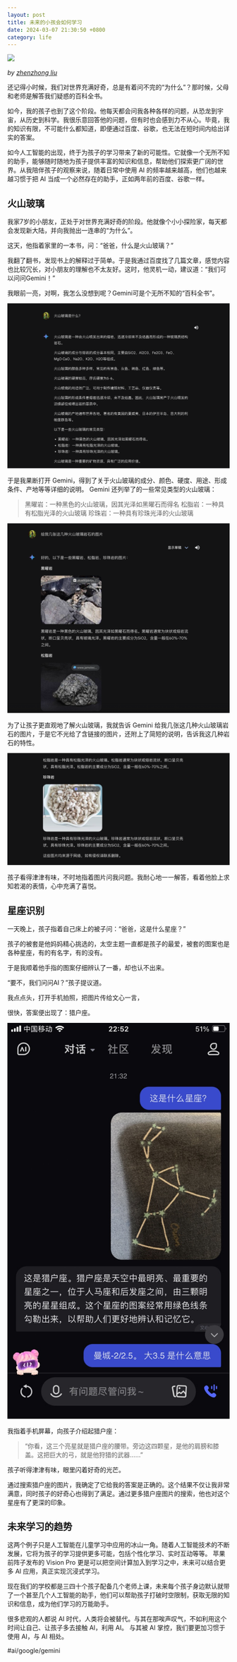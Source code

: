 ```yaml
---
layout: post
title: 未来的小孩会如何学习
date: 2024-03-07 21:30:50 +0800
category: life
---
```


![](https://images.unsplash.com/photo-1608106055806-e892769d2e5a?q=80&w=2989&auto=format&fit=crop&ixlib=rb-4.0.3&ixid=M3wxMjA3fDB8MHxwaG90by1wYWdlfHx8fGVufDB8fHx8fA%3D%3D)

*by [zhenzhong liu](https://unsplash.com/@lzzbest)*

还记得小时候，我们对世界充满好奇，总是有着问不完的“为什么”？那时候，父母和老师是解答我们疑惑的百科全书。

如今，我的孩子也到了这个阶段。他每天都会问我各种各样的问题，从恐龙到宇宙，从历史到科学。我很乐意回答他的问题，但有时也会感到力不从心。毕竟，我的知识有限，不可能什么都知道，即便通过百度、谷歌，也无法在短时间内给出详实的答案。

如今人工智能的出现，终于为孩子的学习带来了新的可能性。它就像一个无所不知的助手，能够随时随地为孩子提供丰富的知识和信息，帮助他们探索更广阔的世界。从我陪伴孩子的观察来说，随着日常中使用 AI 的频率越来越高，他们也越来越习惯于把 AI 当成一个必然存在的助手，正如两年前的百度、谷歌一样。

## 火山玻璃

我家7岁的小朋友，正处于对世界充满好奇的阶段。他就像个小小探险家，每天都会发现新大陆，并向我抛出一连串的“为什么”。

这天，他指着家里的一本书，问：“爸爸，什么是火山玻璃？”

我翻了翻书，发现书上的解释过于简单。于是我通过百度找了几篇文章，感觉内容也比较冗长，对小朋友的理解也不太友好。这时，他灵机一动，建议道：“我们可以问问Gemini！”

我眼前一亮，对啊，我怎么没想到呢？Gemini可是个无所不知的“百科全书”。

![](/assets/doc_img/2024-03-07-01.png)

于是我果断打开 Gemini，得到了关于火山玻璃的成分、颜色、硬度、用途、形成条件、产地等等详细的说明。 Gemini 还列举了的一些常见类型的火山玻璃：

> 黑曜岩：一种黑色的火山玻璃，因其光泽如黑曜石而得名
> 松脂岩：一种具有松脂光泽的火山玻璃
> 珍珠岩：一种具有珍珠光泽的火山玻璃


![](/assets/doc_img/2024-03-07_03.png)

为了让孩子更直观地了解火山玻璃，我就告诉 Gemini 给我几张这几种火山玻璃岩石的图片，于是它不光给了含链接的图片，还附上了简短的说明，告诉我这几种岩石的特性。 

![](/assets/doc_img/2024-03-07_02.png)

孩子看得津津有味，不时地指着图片问我问题。我耐心地一一解答，看着他脸上求知若渴的表情，心中充满了喜悦。

## 星座识别

一天晚上，孩子指着自己床上的被子问：“爸爸，这是什么星座？” 

孩子的被套是他妈妈精心挑选的，太空主题一直都是孩子的最爱，被套的图案也是各种星座，有的有名字，有的没有。 

于是我顺着他手指的图案仔细辨认了一番，却也认不出来。

“要不，我们问问AI？”孩子提议道。

我点点头，打开手机拍照，把图片传给文心一言，

很快，答案便出现了：猎户座。

![](/assets/doc_img/2024-03-07_04.jpg)

我指着手机屏幕，向孩子介绍起猎户座：

> “你看，这三个亮星就是猎户座的腰带。旁边这四颗星，是他的肩膀和膝盖。这把巨大的弓，就是他狩猎的武器……”

孩子听得津津有味，眼里闪着好奇的光芒。

通过搜索猎户座的图片，我确定了它给我的答案是正确的。这个结果不仅让我非常满意，同时孩子的好奇心也得到了满足。通过更多猎户座图片的搜索，他也对这个星座有了更深的印象。

## 未来学习的趋势

这两个例子只是人工智能在儿童学习中应用的冰山一角。随着人工智能技术的不断发展，它将为孩子的学习提供更多可能，包括个性化学习、实时互动等等。  苹果前阵子发布的 Vision Pro 更是可以把空间计算加入到学习之中，未来可以结合更多 AI 应用，真正实现沉浸式学习。

现在我们的学校都是三四十个孩子配备几个老师上课，未来每个孩子身边默认就带了一个甚至几个人工智能的助手，他们可以帮助孩子打破时空限制，获取无限的知识和信息，成为他们学习的万能助手。

很多悲观的人都说 AI 时代，人类将会被替代。与其在那唉声叹气，不如利用这个时间让自己、让孩子多去接触 AI，利用 AI。 与其被 AI 掌控，我们要更加习惯于使用 AI，与 AI 相处。 

#ai/google/gemini 